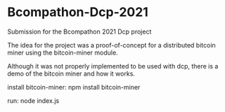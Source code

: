 # Bcompathon-Dcp-2021
Submission for the Bcompathon 2021 Dcp project

The idea for the project was a proof-of-concept for a distributed bitcoin miner using the bitcoin-miner module.

Although it was not properly implemented to be used with dcp, there is a demo of the bitcoin miner and how it works.

install bitcoin-miner: npm install bitcoin-miner

run: node index.js
